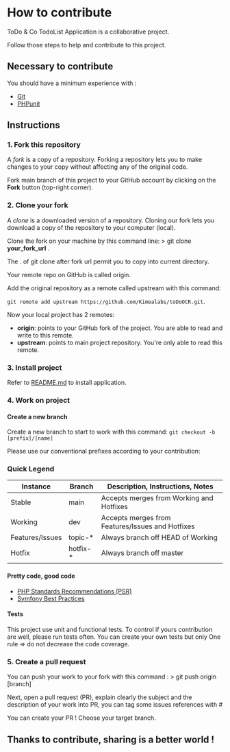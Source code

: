 # How to contribute

ToDo & Co TodoList Application is a collaborative project.

Follow those steps to help and contribute to this project.

## Necessary to contribute
You should have a minimum experience with :

- [Git][1]
- [PHPunit][2]

## Instructions
### 1. Fork this repository
A *fork* is a copy of a repository. Forking a repository lets you to make changes to your copy without affecting any of the original code.

Fork main branch of this project to your GitHub account by clicking on the **Fork** button (top-right corner).

### 2. Clone your fork
A *clone* is a downloaded version of a repository. Cloning our fork lets you download a copy of the repository to your computer (local).

Clone the fork on your machine by this command line: \> git clone **your_fork_url** .

The . of git clone after fork url permit you to copy into current directory.

Your remote repo on GitHub is called origin.

Add the original repository as a remote called upstream with this command:

`git remote add upstream https://github.com/Kimealabs/toDoOCR.git`.

Now your local project has 2 remotes:

- **origin**: points to your GitHub fork of the project. You are able to read and write to this remote.
- **upstream**: points to main project repository. You're only able to read this remote.


### 3. Install project
Refer to [README.md][3] to install application.

### 4. Work on project

#### Create a new branch

Create a new branch to start to work with this command: `git checkout -b [prefix]/[name]`

Please use our conventional prefixes according to your contribution:

### Quick Legend

<table>
  <thead>
    <tr>
      <th>Instance</th>
      <th>Branch</th>
      <th>Description, Instructions, Notes</th>
    </tr>
  </thead>
  <tbody>
    <tr>
      <td>Stable</td>
      <td>main</td>
      <td>Accepts merges from Working and Hotfixes</td>
    </tr>
    <tr>
      <td>Working</td>
      <td>dev</td>
      <td>Accepts merges from Features/Issues and Hotfixes</td>
    </tr>
    <tr>
      <td>Features/Issues</td>
      <td>topic-*</td>
      <td>Always branch off HEAD of Working</td>
    </tr>
    <tr>
      <td>Hotfix</td>
      <td>hotfix-*</td>
      <td>Always branch off master</td>
    </tr>
  </tbody>
</table>

#### Pretty code, good code

- [PHP Standards Recommendations (PSR)][4]
- [Symfony Best Practices][5]

#### Tests

This project use unit and functional tests. To control if yours contribution are well, please run tests often.
You can create your own tests but only One rule => do not decrease the code coverage.


### 5. Create a pull request

You can push your work to your fork with this command : \> git push origin [branch]

Next, open a pull request (PR), explain clearly the subject and the description of your work into PR, you can tag some issues references with \#

You can create your PR ! Choose your target branch.


[1]: https://git-scm.com/downloads
[2]: https://phpunit.de
[3]: https://github.com/Kimealabs/toDoOCR/blob/main/README.md
[4]: https://www.php-fig.org/psr
[5]: https://symfony.com/doc/5.4/best_practices/index.html

## Thanks to contribute, sharing is a better world ! 
